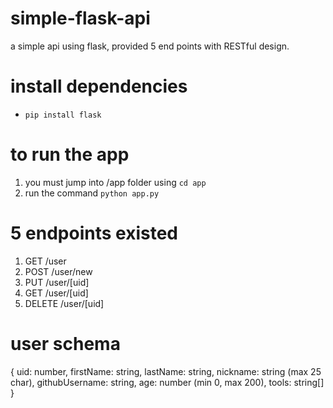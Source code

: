 # simple-flask-api
a simple api using flask, provided 5 end points with RESTful design. 

# install dependencies
- ```pip install flask``` 

# to run the app
1. you must jump into /app folder using ```cd app```
2. run the command ```python app.py```

# 5 endpoints existed
1. GET /user
2. POST /user/new
3. PUT /user/[uid]
4. GET /user/[uid]
5. DELETE /user/[uid]

# user schema
{
  uid: number,
  firstName: string,
  lastName: string,
  nickname: string (max 25 char),
  githubUsername: string,
  age: number (min 0, max 200),
  tools: string[]
}
